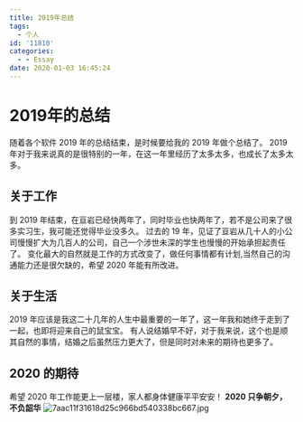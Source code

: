 ```yaml
---
title: 2019年总结
tags:
  - 个人
id: '11810'
categories:
  - - Essay
date: 2020-01-03 16:45:24
---
```


# 2019年的总结

随着各个软件 2019 年的总结结束，是时候要给我的 2019 年做个总结了。 2019 年对于我来说真的是很特别的一年，在这一年里经历了太多太多，也成长了太多太多。

## 关于工作

到 2019 年结束，在亘岩已经快两年了，同时毕业也快两年了，若不是公司来了很多实习生，我可能还觉得毕业没多久。 过去的 19 年，见证了亘岩从几十人的小公司慢慢扩大为几百人的公司，自己一个涉世未深的学生也慢慢的开始承担起责任了。 变化最大的自然就是工作的方式改变了，做任何事情都有计划,当然自己的沟通能力还是很欠缺的，希望 2020 年能有所改进。

## 关于生活

2019 年应该是我这二十几年的人生中最重要的一年了，这一年我和她终于走到了一起，也即将迎来自己的鼠宝宝。 有人说结婚早不好，对于我来说，这个也是顺其自然的事情，结婚之后虽然压力更大了，但是同时对未来的期待也更多了。

## 2020 的期待

希望 2020 年工作能更上一层楼，家人都身体健康平平安安！ **2020 只争朝夕，不负韶华** ![7aac11f31618d25c966bd540338bc667.jpg](https://i.loli.net/2020/01/03/PbIu98hTQelUVJ2.jpg)